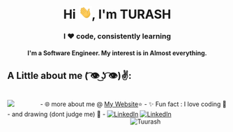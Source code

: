<link rel="stylesheet" href="https://cdn.jsdelivr.net/gh/devicons/devicon@v2.11.0/devicon.min.css">
<h1 align="center">Hi <img src="https://raw.githubusercontent.com/ABSphreak/ABSphreak/master/gifs/Hi.gif" width="30px">, I'm TURASH</h1>
<h3 align="center">I ❤️ code, consistently learning</h3>

<h4 align='center'>I'm a Software Engineer. My interest is in Almost everything.</h4>


## A Little about me ( ͡👁️ ͜ʖ ͡👁️)✌:
</br>
<img align='left' src='https://media.giphy.com/media/ZRtME5Wuk8Togu6jui/giphy.gif' width='15%'/>
- 🌐 more about me @ <a href="https://tuurash.github.io/">My Website</a>⭐
- ✨ Fun fact : I love coding 🐶
-  and drawing (dont judge me) 🙈
- <a href="https://www.linkedin.com/in/mohaimanul-haque-7463b8187/" target="_blank"><img src="https://img.shields.io/badge/LinkedIn-%230077B5.svg?&style=flat-square&logo=linkedin&logoColor=white" alt="LinkedIn"></a>
<a href="mailto:h.mohaimanul@gmail.com" target="_blank"><img src="https://img.shields.io/badge/Gmail-D14836?&style=flat-square&logo=linkedin&logoColor=white" alt="LinkedIn"></a>

<img align="right" src="https://github-readme-stats.vercel.app/api?username=Tuurash&theme=graywhite&show_icons=true&hide_border=true" alt="Tuurash"  width="44%"/>


  
  















